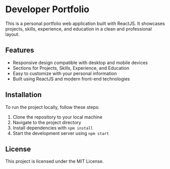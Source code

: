 # Developer Portfolio

This is a personal portfolio web application built with ReactJS. It showcases projects, skills, experience, and education in a clean and professional layout.

## Features

- Responsive design compatible with desktop and mobile devices
- Sections for Projects, Skills, Experience, and Education
- Easy to customize with your personal information
- Built using ReactJS and modern front-end technologies

## Installation

To run the project locally, follow these steps:

1. Clone the repository to your local machine
2. Navigate to the project directory
3. Install dependencies with `npm install`
4. Start the development server using `npm start`

## License

This project is licensed under the MIT License.
